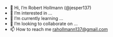 - 👋 Hi, I’m Robert Hollmann (@jesper137)
- 👀 I’m interested in ...
- 🌱 I’m currently learning ...
- 💞️ I’m looking to collaborate on ...
- 📫 How to reach me rahollmann137@gmail.com

